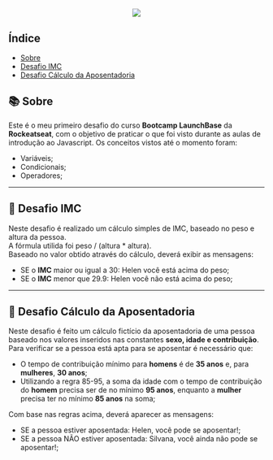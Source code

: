 <h1 align="center">
    <img src ="https://ik.imagekit.io/nfua0vgzjv/launchbase_DATGKYlxH.png">
</h1>

## Índice
- [Sobre](#-sobre)
- [Desafio IMC](#-desafio-imc)
- [Desafio Cálculo da Aposentadoria](#-desafio-cálculo-da-aposentadoria)

## 📚 Sobre

Este é o meu primeiro desafio do curso **Bootcamp LaunchBase** da **Rockeatseat**, com o objetivo de praticar o que foi visto durante as aulas de introdução ao Javascript. Os conceitos vistos até o momento foram:
- Variáveis;
- Condicionais;
- Operadores;

---

## 💪 Desafio IMC

Neste desafio é realizado um cálculo simples de IMC, baseado no peso e altura da pessoa.<br/>
A fórmula utilida foi peso / (altura * altura).<br/>
Baseado no valor obtido através do cálculo, deverá exibir as mensagens:
- SE o **IMC** maior ou igual a 30: Helen você está acima do peso;
- SE o **IMC** menor que 29.9: Helen você não está acima do peso;

---

## 👵 Desafio Cálculo da Aposentadoria

Neste desafio é feito um cálculo fictício da aposentadoria de uma pessoa baseado nos valores inseridos nas constantes  **sexo, idade e contribuição**. Para verificar se a pessoa está apta para se aposentar é necessário que:
- O tempo de contribuição mínimo para **homens** é de **35 anos** e, para **mulheres**, **30 anos**;
- Utilizando a regra 85-95, a soma da idade com o tempo de contribuição do **homem** precisa ser de no mínimo **95 anos**, enquanto a **mulher** precisa ter no mínimo **85 anos** na soma;

Com base nas regras acima, deverá aparecer as mensagens:
- SE a pessoa estiver aposentada: Helen, você pode se aposentar!;
- SE a pessoa NÃO estiver aposentada: Silvana, você ainda não pode se aposentar!;